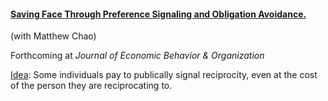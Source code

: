 ---
---

#### [Saving Face Through Preference Signaling and Obligation Avoidance.](https://www.sciencedirect.com/science/article/pii/S0167268120300998)

(with Matthew Chao)

Forthcoming at _Journal of Economic Behavior & Organization_

<ins>Idea</ins>: Some individuals pay to publically signal reciprocity, even at the cost of the person they are reciprocating to.
